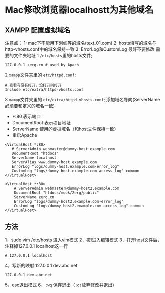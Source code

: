 # Mac修改浏览器localhostt为其他域名
## XAMPP 配置虚拟域名
注意点：
1: mac下不能用下划线等的域名(text_01.com)
2: hosts填写的域名与http-vhosts.conf中的域名保持一致
3: ErrorLog和CustomLog 最好不要修改
需要的文件夹地址
1 ``/etc/hosts``里的hosts文件;
~~~
127.0.0.1 zerg.cn # used by Apach
~~~
2 ``xampp``文件夹里的  ``etc/httpd.conf``;
~~~
# 查看有没有打开，没打开则打开
Include etc/extra/httpd-vhosts.conf
~~~
3 ``xampp``文件夹里的  ``etc/extra/httpd-vhosts.conf``;
添加域名导向(ServerName必须要和定义的域名一致)
* *:80 表示端口
* DocumentRoot 表示项目地址
* ServerName 使用的虚拟域名（和host文件保持一致）
* 重启Apache
~~~
<VirtualHost *:80>
   # ServerAdmin webmaster@dummy-host.example.com
   DocumentRoot "htdocs"
   ServerName localhost
   ServerAlias www.dummy-host.example.com
   ErrorLog "logs/dummy-host.example.com-error_log"
   CustomLog "logs/dummy-host.example.com-access_log" common
</VirtualHost>

<VirtualHost *:80>
    # ServerAdmin webmaster@dummy-host2.example.com
    DocumentRoot "htdocs/mook/Zerg/public"
    ServerName zerg.cn
    ErrorLog "logs/dummy-host2.example.com-error_log"
    CustomLog "logs/dummy-host2.example.com-access_log" common
</VirtualHost>
~~~

## 方法
1，sudo vim /etc/hosts 进入vim模式
2，按I进入编辑模式
3，打开host文件后，注释掉127.0.0.1 localhost这一行 
~~~
# 127.0.0.1 localhost
~~~
4，写新的映射 127.0.0.1 dev.abc.net 
~~~
127.0.0.1 dev.abc.net
~~~
5，esc退出模式
6，``:wq`` 保存退出（``:q!``放弃修改并退出）